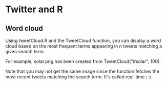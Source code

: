 Twitter and R
=============

Word cloud
----------
Using tweetCloud.R and the TweetCloud function, you can display a word cloud based on the most frequent terms appearing in n tweets matching a given search term.

For example, solar.png has been created from TweetCloud("#solar", 100).

Note that you may not get the same image since the function fetches the most recent tweets matching the search term. It's called real-time ;-)
